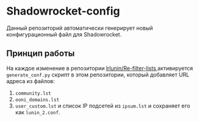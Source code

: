 # Shadowrocket-config

Данный репозиторий автоматически генерирует новый конфигурационный файл для Shadowrocket.

## Принцип работы

На каждое изменение в репозитории [lrlunin/Re-filter-lists
](https://github.com/lrlunin/Re-filter-lists) активируется `generate_conf.py` скрипт в этом репозитории, который добавляет URL адреса из файлов:
1. `community.lst`
2. `ooni_domains.lst`
3. `user_custom.lst`
и список IP подсетей из `ipsum.lst` и сохраняет его как `lunin_2.conf`.
